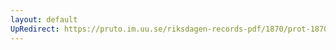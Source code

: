 ```yaml
---
layout: default
UpRedirect: https://pruto.im.uu.se/riksdagen-records-pdf/1870/prot-1870--ak--318/prot-1870--ak--318_074.pdf
---
```


